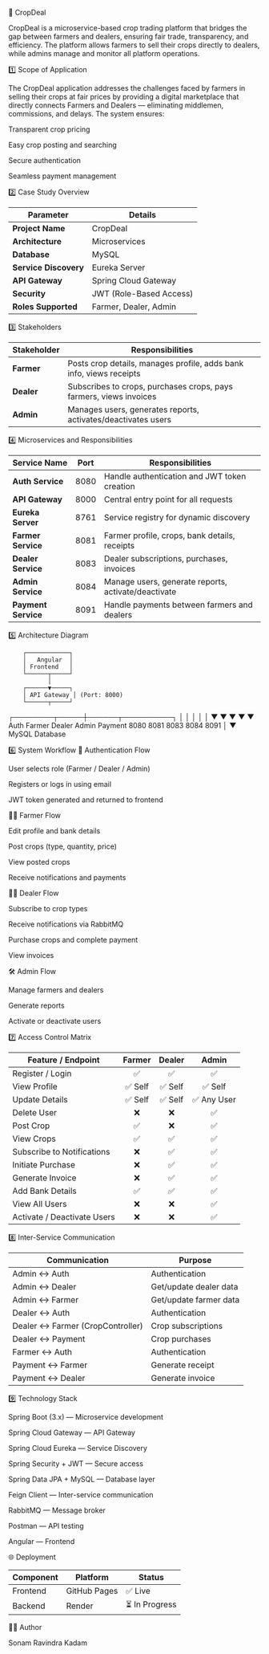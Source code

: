 🌾 CropDeal

CropDeal is a microservice-based crop trading platform that bridges the gap between farmers and dealers, ensuring fair trade, transparency, and efficiency. The platform allows farmers to sell their crops directly to dealers, while admins manage and monitor all platform operations.

1️⃣ Scope of Application

The CropDeal application addresses the challenges faced by farmers in selling their crops at fair prices by providing a digital marketplace that directly connects Farmers and Dealers — eliminating middlemen, commissions, and delays.
The system ensures:

Transparent crop pricing

Easy crop posting and searching

Secure authentication

Seamless payment management

2️⃣ Case Study Overview

| Parameter             | Details                 |
| --------------------- | ----------------------- |
| **Project Name**      | CropDeal                |
| **Architecture**      | Microservices           |
| **Database**          | MySQL                   |
| **Service Discovery** | Eureka Server           |
| **API Gateway**       | Spring Cloud Gateway    |
| **Security**          | JWT (Role-Based Access) |
| **Roles Supported**   | Farmer, Dealer, Admin   |


3️⃣ Stakeholders

| Stakeholder | Responsibilities                                                    |
| ----------- | ------------------------------------------------------------------- |
| **Farmer**  | Posts crop details, manages profile, adds bank info, views receipts |
| **Dealer**  | Subscribes to crops, purchases crops, pays farmers, views invoices  |
| **Admin**   | Manages users, generates reports, activates/deactivates users       |


4️⃣ Microservices and Responsibilities

| Service Name        | Port | Responsibilities                                    |
| ------------------- | ---- | --------------------------------------------------- |
| **Auth Service**    | 8080 | Handle authentication and JWT token creation        |
| **API Gateway**     | 8000 | Central entry point for all requests                |
| **Eureka Server**   | 8761 | Service registry for dynamic discovery              |
| **Farmer Service**  | 8081 | Farmer profile, crops, bank details, receipts       |
| **Dealer Service**  | 8083 | Dealer subscriptions, purchases, invoices           |
| **Admin Service**   | 8084 | Manage users, generate reports, activate/deactivate |
| **Payment Service** | 8091 | Handle payments between farmers and dealers         |


5️⃣ Architecture Diagram

        ┌────────────┐
        │   Angular  │
        │ Frontend   │
        └──────┬─────┘
               │
        ┌──────▼─────┐
        │ API Gateway │ (Port: 8000)
        └──────┬─────┘
 ┌────────┬─────┼──────┬──────────┐
 │        │     │      │          │
 ▼        ▼     ▼      ▼          ▼
Auth  Farmer Dealer  Admin   Payment
8080  8081   8083    8084    8091
        │
        ▼
    MySQL Database

6️⃣ System Workflow
🔐 Authentication Flow

User selects role (Farmer / Dealer / Admin)

Registers or logs in using email

JWT token generated and returned to frontend

👨‍🌾 Farmer Flow

Edit profile and bank details

Post crops (type, quantity, price)

View posted crops

Receive notifications and payments

🧑‍💼 Dealer Flow

Subscribe to crop types

Receive notifications via RabbitMQ

Purchase crops and complete payment

View invoices

🛠️ Admin Flow

Manage farmers and dealers

Generate reports

Activate or deactivate users

7️⃣ Access Control Matrix

| Feature / Endpoint          | Farmer | Dealer |    Admin   |
| --------------------------- | :----: | :----: | :--------: |
| Register / Login            |    ✅   |    ✅   |      ✅     |
| View Profile                | ✅ Self | ✅ Self |   ✅ Self   |
| Update Details              | ✅ Self | ✅ Self | ✅ Any User |
| Delete User                 |    ❌   |    ❌   |      ✅     |
| Post Crop                   |    ✅   |    ❌   |      ✅     |
| View Crops                  |    ✅   |    ✅   |      ✅     |
| Subscribe to Notifications  |    ❌   |    ✅   |      ✅     |
| Initiate Purchase           |    ❌   |    ✅   |      ✅     |
| Generate Invoice            |    ❌   |    ✅   |      ✅     |
| Add Bank Details            |    ✅   |    ✅   |      ✅     |
| View All Users              |    ❌   |    ❌   |      ✅     |
| Activate / Deactivate Users |    ❌   |    ❌   |      ✅     |


8️⃣ Inter-Service Communication

| Communication                    | Purpose                |
| -------------------------------- | ---------------------- |
| Admin ↔ Auth                     | Authentication         |
| Admin ↔ Dealer                   | Get/update dealer data |
| Admin ↔ Farmer                   | Get/update farmer data |
| Dealer ↔ Auth                    | Authentication         |
| Dealer ↔ Farmer (CropController) | Crop subscriptions     |
| Dealer ↔ Payment                 | Crop purchases         |
| Farmer ↔ Auth                    | Authentication         |
| Payment ↔ Farmer                 | Generate receipt       |
| Payment ↔ Dealer                 | Generate invoice       |


9️⃣ Technology Stack

Spring Boot (3.x) — Microservice development

Spring Cloud Gateway — API Gateway

Spring Cloud Eureka — Service Discovery

Spring Security + JWT — Secure access

Spring Data JPA + MySQL — Database layer

Feign Client — Inter-service communication

RabbitMQ — Message broker

Postman — API testing

Angular — Frontend

🌐 Deployment

| Component | Platform     | Status        |
| --------- | ------------ | ------------- |
| Frontend  | GitHub Pages | ✅ Live        |
| Backend   | Render       | ⏳ In Progress |

👩‍💻 Author

Sonam Ravindra Kadam
